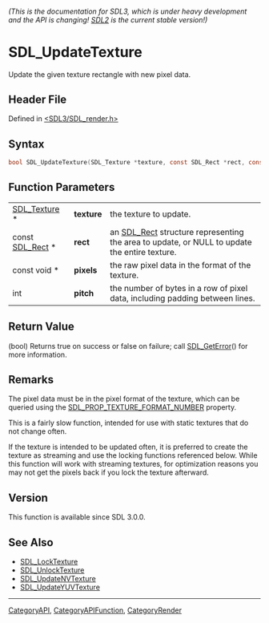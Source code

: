 ###### (This is the documentation for SDL3, which is under heavy development and the API is changing! [SDL2](https://wiki.libsdl.org/SDL2/) is the current stable version!)
# SDL_UpdateTexture

Update the given texture rectangle with new pixel data.

## Header File

Defined in [<SDL3/SDL_render.h>](https://github.com/libsdl-org/SDL/blob/main/include/SDL3/SDL_render.h)

## Syntax

```c
bool SDL_UpdateTexture(SDL_Texture *texture, const SDL_Rect *rect, const void *pixels, int pitch);
```

## Function Parameters

|                              |             |                                                                                                          |
| ---------------------------- | ----------- | -------------------------------------------------------------------------------------------------------- |
| [SDL_Texture](SDL_Texture) * | **texture** | the texture to update.                                                                                   |
| const [SDL_Rect](SDL_Rect) * | **rect**    | an [SDL_Rect](SDL_Rect) structure representing the area to update, or NULL to update the entire texture. |
| const void *                 | **pixels**  | the raw pixel data in the format of the texture.                                                         |
| int                          | **pitch**   | the number of bytes in a row of pixel data, including padding between lines.                             |

## Return Value

(bool) Returns true on success or false on failure; call
[SDL_GetError](SDL_GetError)() for more information.

## Remarks

The pixel data must be in the pixel format of the texture, which can be
queried using the
[SDL_PROP_TEXTURE_FORMAT_NUMBER](SDL_PROP_TEXTURE_FORMAT_NUMBER) property.

This is a fairly slow function, intended for use with static textures that
do not change often.

If the texture is intended to be updated often, it is preferred to create
the texture as streaming and use the locking functions referenced below.
While this function will work with streaming textures, for optimization
reasons you may not get the pixels back if you lock the texture afterward.

## Version

This function is available since SDL 3.0.0.

## See Also

- [SDL_LockTexture](SDL_LockTexture)
- [SDL_UnlockTexture](SDL_UnlockTexture)
- [SDL_UpdateNVTexture](SDL_UpdateNVTexture)
- [SDL_UpdateYUVTexture](SDL_UpdateYUVTexture)

----
[CategoryAPI](CategoryAPI), [CategoryAPIFunction](CategoryAPIFunction), [CategoryRender](CategoryRender)

